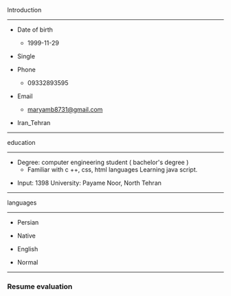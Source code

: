 Introduction

---

+ Date of birth
  - 1999-11-29
+ Single

+ Phone
     - 09332893595
 + Email
      - maryamb8731@gmail.com
 + Iran_Tehran


---

education

---

 + Degree: computer engineering student ( bachelor's degree ) 
   - Familiar with  c ++, css, html languages
Learning java script.
 
 - Input: 1398
   University: Payame Noor, North Tehran
  
---

languages
    
---
    
+ Persian  
- Native
+ English
 - Normal
 
 
---
 
 ### Resume evaluation
